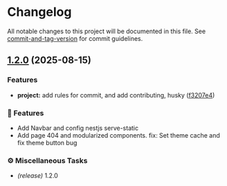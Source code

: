 # Changelog

All notable changes to this project will be documented in this file. See [commit-and-tag-version](https://github.com/absolute-version/commit-and-tag-version) for commit guidelines.

## [1.2.0](https://github.com/DumbNoxx/PyeWeb/release/v1.2.0) (2025-08-15)


### Features

* **project:** add rules for commit, and add contributing, husky ([f3207e4](https://github.com/DumbNoxx/PyeWeb/commit/f3207e4f8f0fafad1242796762a438b178fc7bcf))

### 🚀 Features

- Add Navbar and config nestjs serve-static
- Add page 404 and modularized components. fix: Set theme cache and fix theme button bug

### ⚙️ Miscellaneous Tasks

- *(release)* 1.2.0
